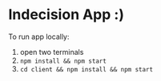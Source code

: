 # Indecision App :)

To run app locally:
1. open two terminals
2. `npm install && npm start`
3. `cd client && npm install && npm start`